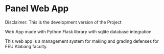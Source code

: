 # Panel Web App
Disclaimer: This is the development version of the Project

Web App made with Python Flask library with sqlite database integration

This web app is a management system for making and grading defenses for FEU Alabang faculty.
